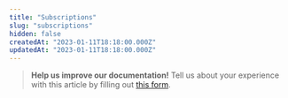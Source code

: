 ```yaml
---
title: "Subscriptions"
slug: "subscriptions"
hidden: false
createdAt: "2023-01-11T18:18:00.000Z"
updatedAt: "2023-01-11T18:18:00.000Z"
---
```


> **Help us improve our documentation!** Tell us about your experience with this article by filling out [this form](https://forms.gle/fQoELRA1yfKDqmAb8).

